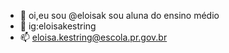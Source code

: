 - 👋 oi,eu sou @eloisak
 sou aluna do ensino médio
- 💞️ ig:eloisakestring
- 📫 eloisa.kestring@escola.pr.gov.br

